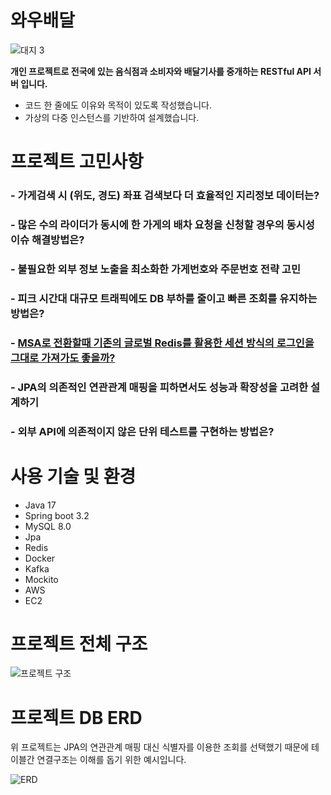 # 와우배달
![대지 3](https://github.com/user-attachments/assets/43ee19c7-c677-4e55-a7bf-5a49d0f96f85)  
   
**개인 프로젝트로 전국에 있는 음식점과 소비자와 배달기사를 중개하는 RESTful API 서버 입니다.**
- 코드 한 줄에도 이유와 목적이 있도록 작성했습니다.
- 가상의 다중 인스턴스를 기반하여 설계했습니다.

# 프로젝트 고민사항
### - 가게검색 시 (위도, 경도) 좌표 검색보다 더 효율적인 지리정보 데이터는?
### - 많은 수의 라이더가 동시에 한 가게의 배차 요청을 신청할 경우의 동시성 이슈 해결방법은?
### - 불필요한 외부 정보 노출을 최소화한 가게번호와 주문번호 전략 고민
### - 피크 시간대 대규모 트래픽에도 DB 부하를 줄이고 빠른 조회를 유지하는 방법은?
### - [MSA로 전환할때 기존의 글로벌 Redis를 활용한 세션 방식의 로그인을 그대로 가져가도 좋을까?](https://www.notion.so/MSA-Redis-110c20cd297280629519f18ea906d84e?pvs=4)
### - JPA의 의존적인 연관관계 매핑을 피하면서도 성능과 확장성을 고려한 설계하기
### - 외부 API에 의존적이지 않은 단위 테스트를 구현하는 방법은?

# 사용 기술 및 환경
- Java 17
- Spring boot 3.2
- MySQL 8.0
- Jpa
- Redis
- Docker
- Kafka
- Mockito
- AWS
- EC2
  
  
  
# 프로젝트 전체 구조
![프로젝트 구조](https://github.com/user-attachments/assets/8874d6e2-92fc-49d2-9378-abfe074deac8)
# 프로젝트 DB ERD
위 프로젝트는 JPA의 연관관계 매핑 대신 식별자를 이용한 조회를 선택했기 때문에 테이블간 연결구조는 이해를 돕기 위한 예시입니다.
  
![ERD](https://github.com/user-attachments/assets/ce388f11-b66e-499a-af43-2b8c2d2b3cb1)
